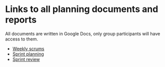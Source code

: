 # Links to all planning documents and reports

All documents are written in Google Docs, only group participants will have access to them.
- [Weekly scrums](https://docs.google.com/document/d/1G4s6PkBVXU2qaDKWA1EigCozEjr20tSRoL901TJGDo4/edit?usp=drive_link "weekly scrum meetings report link")
- [Sprint planning](https://drive.google.com/drive/folders/1p82gWumNsQzFifB0kuYdCCsLZ9NK57s8?usp=drive_link "sprint planning reports folder")
- [Sprint review](https://drive.google.com/drive/folders/1RWCSQ20UyFrmAt0dOp9tGKfhEgFRqYuc?usp=drive_link "sprint review reports folder")

